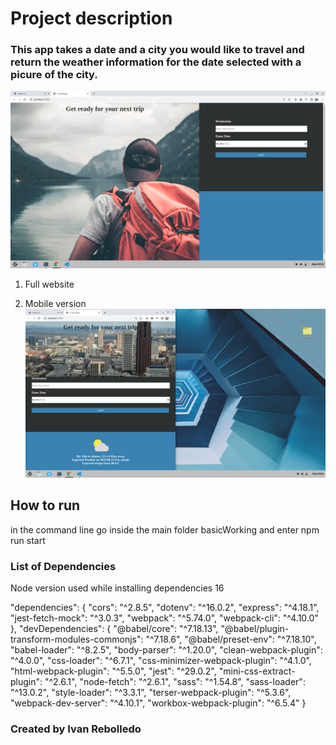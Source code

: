 
# Project description
### This app takes a date and a city you would like to travel and return the weather information for the date selected with a picure of the city.
![Start](images/startFull.png)
1. Full website

2. Mobile version
![Results](images/ResultsMobile.png)   

## How to run
in the command line go inside the main folder basicWorking and enter npm run start

### List of Dependencies
Node version used while installing dependencies 16

"dependencies": {
    "cors": "^2.8.5",
    "dotenv": "^16.0.2",
    "express": "^4.18.1",
    "jest-fetch-mock": "^3.0.3",
    "webpack": "^5.74.0",
    "webpack-cli": "^4.10.0"
  },
  "devDependencies": {
    "@babel/core": "^7.18.13",
    "@babel/plugin-transform-modules-commonjs": "^7.18.6",
    "@babel/preset-env": "^7.18.10",
    "babel-loader": "^8.2.5",
    "body-parser": "^1.20.0",
    "clean-webpack-plugin": "^4.0.0",
    "css-loader": "^6.7.1",
    "css-minimizer-webpack-plugin": "^4.1.0",
    "html-webpack-plugin": "^5.5.0",
    "jest": "^29.0.2",
    "mini-css-extract-plugin": "^2.6.1",
    "node-fetch": "^2.6.1",
    "sass": "^1.54.8",
    "sass-loader": "^13.0.2",
    "style-loader": "^3.3.1",
    "terser-webpack-plugin": "^5.3.6",
    "webpack-dev-server": "^4.10.1",
    "workbox-webpack-plugin": "^6.5.4"
  }

  ### Created by Ivan Rebolledo